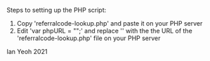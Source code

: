 Steps to setting up the PHP script:
1. Copy 'referralcode-lookup.php' and paste it on your PHP server
2. Edit 'var phpURL = "<insert URL>";' and replace '<insert URL>' with the the URL of the 'referralcode-lookup.php' file on your PHP server
  
  
Ian Yeoh 2021
